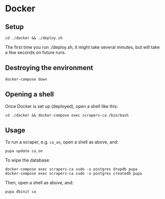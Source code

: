 # Docker

## Setup

    cd ./docker && ./deploy.sh

The first time you run ./deploy.sh, it might take several minutes, but will take a few seconds on future runs.

## Destroying the environment

    docker-compose down

## Opening a shell

Once Docker is set up (deployed), open a shell like this:

    cd ./docker && docker-compose exec scrapers-ca /bin/bash

## Usage

To run a scraper, e.g. `ca_on`, open a shell as above, and:

    pupa update ca_on

To wipe the database:

    docker-compose exec scrapers-ca sudo -u postgres dropdb pupa
    docker-compose exec scrapers-ca sudo -u postgres createdb pupa

Then, open a shell as above, and:

    pupa dbinit ca
